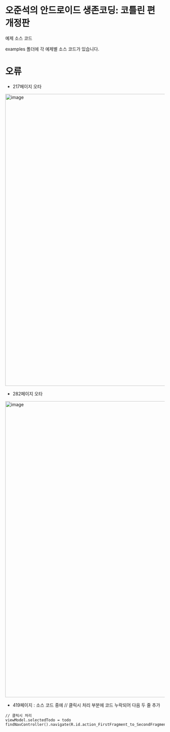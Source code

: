 # 오준석의 안드로이드 생존코딩: 코틀린 편 개정판
예제 소스 코드

examples 폴더에 각 예제별 소스 코드가 있습니다.

# 오류
- 217페이지 오타
<img width="919" alt="image" src="https://user-images.githubusercontent.com/7101560/155913375-d6f204fc-31fb-4512-922c-7b49b38494df.png">

- 282페이지 오타
<img width="932" alt="image" src="https://user-images.githubusercontent.com/7101560/156691740-f0bd2857-8e09-4838-8649-7fc076006a74.png">


- 419페이지 : 소스 코드 중에 // 클릭시 처리 부분에 코드 누락되어 다음 두 줄 추가
```
// 클릭시 처리
viewModel.selectedTodo = todo
findNavController().navigate(R.id.action_FirstFragment_to_SecondFragment)
```
